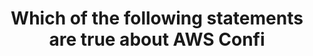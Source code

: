 ---
layout: all-exams
title: "Which of the following statements are true about AWS Confi"
blurb: "AWS Config can't prevent a user from configuring an AWS resource in a non-compliant manner. All AWS Config can do is report back whenever it audits a reso"
quid: 242
---